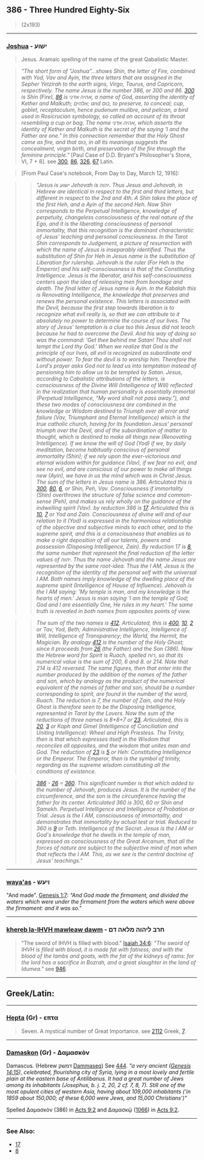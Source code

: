 ## 386 - Three Hundred Eighty-Six
> (2x193)

---

### [Joshua](/keys/IShVO) - ישוע
> Jesus. Aramaic spelling of the name of the great Qabalistic Master.

> *"The short form of "Joshua"...shows Shin, the letter of Fire, combined with Yod, Vav and Ayin, the three letters that are assigned in the Sepher Yetzirah to the earth signs, Virgo, Taurus, and Capricorn, respectively. The name Jesus is the number 386, or 300 and 86. [300](300) is Shin (Fire), [86](86) is אהיה אדני, a name of God, asserting the identity of Kether and Malkuth; אלהים; and כוס, to preserve, to conceal; cup, goblet, receptaculum, hence pudenum mulibre, and pelican, a bird used in Rosicrucian symbology, so called on account of its throat resembling a cup or bag. The name אהיה אדני, which asserts the identity of Kether and Malkuth is the secret of the saying 'I and the Father are one." In this connection remember that the Holy Ghost came as fire, and that כוס, in all its meanings suggests the concealment, virgin birth, and preservation of the fire through the feminine principle."* [Paul Case of D.D. Bryant's Philosopher's Stone, VI, 7 + 8]. see [300](300), [86](86), [326](326), [67](67) Latin.

> [From Paul Case's notebook, From Day to Day, March 12, 1916]:

> > *"Jesus is ישוע Jehovah is יהוה. Thus Jesus and Jehovah, in Hebrew are identical in respect to the first and third letters, but different in respect to the 2nd and 4th. A Shin takes the place of the first Heh, and a Ayin of the second Heh. Now Shin corresponds to the Perpetual Intelligence, knowledge of perpetuity, changeless consciousness of the real nature of the Ego, and it is the liberating consciousness of personal immortality, that this recognition is the dominant characteristic of Jesus' teaching and personal consciousness. In the Tarot Shin corresponds to Judgement, a picture of resurrection with which the name of Jesus is inseparably identified. Thus the substitution of Shin for Heh in Jesus name is the substitution of Liberation for rulership. Jehovah is the ruler (For Heh is the Emperor) and his self-consciousness is that of the Constituting Intelligence. Jesus is the liberator, and his self-consciousness centers upon the idea of releasing men from bondage and death. The final letter of Jesus name is Ayin. In the Kabalah this is Renovating Intelligence, the knowledge that preserves and renews the personal existence. This letters is associated with the Devil, because the first step towards liberation is to recognize what evil really is, so that we can attribute to it absolutely no power to determine the course of our lives. The story of Jesus' temptation is a clue tso this Jesus did not teach because he had to overcome the Devil. And his way of doing so was the command: 'Get thee behind me Satan! Thou shall not tempt the Lord thy God.' When we realize that God is the principle of our lives, all evil is recognized as subordinate and without power. To fear the devil is to worship him. Therefore the Lord's prayer asks God not to lead us into temptation instead of pensioning him to allow us to be tempted by Satan. Jesus, according to Cabalistic attributions of the letters, is consciousness of the Divine Will (Intelligence of Will) reflected in the realization that human personality is essentially immortal (Perpetual Intelligence, "My word shall not pass away."), and these two modes of consciousness are combined in the knowledge or Wisdom destined to Triumph over all error and failure (Vav, Triumphant and Eternal Intelligence) which is the true catholic church, having for its foundation Jesus' personal triumph over the Devil, and of the subordination of matter to thought, which is destined to make all things new (Renovating Intelligence). If we know the will of God (Yod) if we, by daily meditation, become habitually conscious of personal immortality (Shin); if we rely upon the ever-victorious and eternal wisdom within for guidance (Vav), if we fear no evil, and see no evil, and are conscious of our power to make all things new (Ayin), we have in us the mind which was in Christ Jesus. The sum of the letters in Jesus name is 386. Articulated this is [300](300), [80](80), [6](6), or Shin, Peh, Vav. Consciousness if immortality (Shin) overthrows the structure of false science and common-sense (Peh), and makes us rely wholly on the guidance of the indwelling spirit (Vav). by reduction 386 is [17](17). Articulated this is [10](10), [7](7) or Yod and Zain. Consciousness of divine will and of our relation to it (Yod) is expressed in the harmonious relationship of the objective and subjective minds to each other, and to the supreme spirit, and this is a consciousness that enables us to make a right deposition of all our talents, powers and possession (Disposing Intelligence, Zain). By reduction 17 is [8](8), the same number that represent the final reduction of the letter values of יהוה. Thus the name Jehovah and the name Jesus are represented by the same root-idea. Thus the I AM, Jesus is the recognition of the identity of the personal self with the universal I AM. Both names imply knowledge of the dwelling place of the supreme spirit (Intelligence of House of Influence). Jehovah is the I AM saying: 'My temple is man, and my knowledge is the hearts of men.' Jesus is man saying 'I am the temple of God; God and I are essentially One, He rules in my heart.' The same truth is revealed in both names from opposites points of view.*

> > *The sum of the two names is [412](412). Articulated, this is [400](400), [10](10), [2](2) or Tav, Yod, Beth; Administrative Intelligence, Intelligence of Will, Intelligence of Transparency; the World, the Hermit, the Magician. By analogy [412](412) is the number of the Holy Ghost; since it proceeds from [26](26) (the Father) and the Son (386). Now the Hebrew word for Spirit is Ruach, spelled רוח, so that its numerical value is the sum of 200, 6 and 8. or 214. Note that 214 is 412 reversed. The same figures, then that enter into the number produced by the addition of the names of the father and son, which by analogy as the product of the numerical equivalent of the names of father and son, should be a number corresponding to spirit, are found in the number of the word, Ruach. The reduction is 7, the number of Zain, and the Holy Ghost is therefore seen to be the Disposing Intelligence, represented in Tarot by the Lovers. Now the sum of the reductions of three names is 8+8+7 or [23](23). Articulated, this is [20](20), [3](3) or Kaph and Gimel (Intelligence of Conciliation and Uniting Intelligence): Wheel and High Priestess. The Trinity, then is that which expresses itself in the Wisdom that reconciles all opposites, and the wisdom that unites man and God. The reduction of [23](23) is [5](5) or Heh: Constituting Intelligence or the Emperor. The Emperor, then is the symbol of trinity, regarding as the supreme wisdom constituting all the conditions of existence.*

> > *[386](386) - [26](26) = [360](360). This significant number is that which added to the number of Jehovah, produces Jesus. It is the number of the circumference, and the son is the circumference having the father for its center. Articulated 360 is 300, 60 or Shin and Samekh. Perpetual Intelligence and Intelligence of Probation or Trial. Jesus is the I AM, consciousness of immortality, and demonstrates that immortality by actual test or trial. Reduced to 360 is [9](9) or Teth. Intelligence of the Secret. Jesus is the I AM or God's knowledge that he dwells in the temple of man, expressed as consciousness of the Great Arcanum, that all the forces of nature are subject to the subjective mind of man when that reflects the I AM. This, as we see is the central doctrine of Jesus' teachings."*

---

### [waya'as](/keys/VIOSh) - ויעש
"And made". [Genesis 1:7](http://biblehub.com/genesis/1-7.htm): *"And God made the firmament, and divided the waters which were under the firmament from the waters which were above the firmament: and it was so."*

---

### [khereb la-IHVH mawleaw dawm](/keys/ChRB.LIHVH.MLAH.DM) - חרב ליהוה מלאה דם
> "The sword of IHVH is filled with blood." [Isaiah 34:6](http://biblehub.com//.htm): *"The sword of IHVH is filled with blood, it is made fat with fatness, and with the blood of the lambs and goats, with the fat of the kidneys of rams: for the lord has a sacrifice in Bozrah, and a great slaughter in the land of Idumea."* see [946](946).

---

## Greek/Latin:

---

### [Hepta](/greek?word=epta) (Gr) - επτα
> Seven. A mystical number of Great Importance. see [2112](2112) Greek, [7](7).

---

### [Damaskon](/greek?word=damaskon) (Gr) - Δαμασκὸν
Damascus. (Hebrew דמשק [Dammaseq](/keys/DMShQ)) See [444](444). *"a very ancient ([Genesis 14:15](http://biblehub.com/genesis/14-15.htm)), celebrated, flourishing city of Syria, lying in a most lovely and fertile plain at the eastern base of Antilibanus. It had a great number of Jews among its inhabitants (Josephus, b. j. 2, 20, 2 cf. 7, 8, 7). Still one of the most opulent cities of western Asia, having about 109,000 inhabitants ('in 1859 about 150,000; of these 6,000 were Jews, and 15,000 Christians')"*

Spelled Δαμασκὸν (386) in [Acts 9:2](http://biblehub.com/acts/9-2.htm) and Δαμασκῷ ([1066](1066)) in [Acts 9:2](http://biblehub.com/acts/9-3.htm).

---

### See Also:

- [17](17)
- [8](8)
